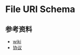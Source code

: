 # File URI Schema

## 参考资料

- [wiki](https://en.wikipedia.org/wiki/File_URI_scheme)
- [协议](https://tools.ietf.org/pdf/rfc8089.pdf)
